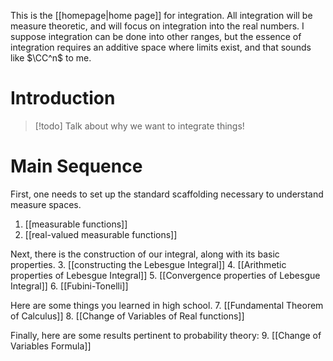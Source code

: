 This is the [[homepage|home page]] for integration. All integration will be measure theoretic, and will focus on integration into the real numbers. I suppose integration can be done into other ranges, but the essence of integration requires an additive space where limits exist, and that sounds like $\CC^n$ to me.
# Introduction

> [!todo]
> Talk about why we want to integrate things!

# Main Sequence

First, one needs to set up the standard scaffolding necessary to understand measure spaces.
1. [[measurable functions]]
2. [[real-valued measurable functions]]

Next, there is the construction of our integral, along with its basic properties.
3. [[constructing the Lebesgue Integral]]
4. [[Arithmetic properties of Lebesgue Integral]]
5. [[Convergence properties of Lebesgue Integral]]
6. [[Fubini-Tonelli]]

Here are some things you learned in high school.
7. [[Fundamental Theorem of Calculus]]
8. [[Change of Variables of Real functions]]

Finally, here are some results pertinent to probability theory:
9. [[Change of Variables Formula]]